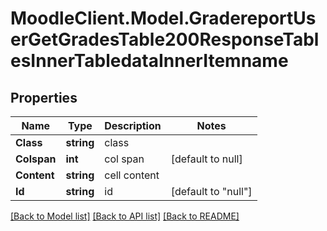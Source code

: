 # MoodleClient.Model.GradereportUserGetGradesTable200ResponseTablesInnerTabledataInnerItemname

## Properties

Name | Type | Description | Notes
------------ | ------------- | ------------- | -------------
**Class** | **string** | class | 
**Colspan** | **int** | col span | [default to null]
**Content** | **string** | cell content | 
**Id** | **string** | id | [default to "null"]

[[Back to Model list]](../README.md#documentation-for-models) [[Back to API list]](../README.md#documentation-for-api-endpoints) [[Back to README]](../README.md)

